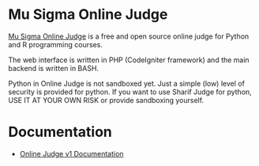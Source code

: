 Mu Sigma Online Judge
============

[Mu Sigma Online Judge](https://github.com/AMANVerma28/Mu-Sigma_OJ) is a free and open source online judge for Python and R programming courses.

The web interface is written in PHP (CodeIgniter framework) and the main backend is written in BASH.

Python in Online Judge is not sandboxed yet. Just a simple (low) level of security is provided for python. If you want to use Sharif Judge for python, USE IT AT YOUR OWN RISK or provide sandboxing yourself.

Documentation
===============

  * [Online Judge v1 Documentation](v1)
